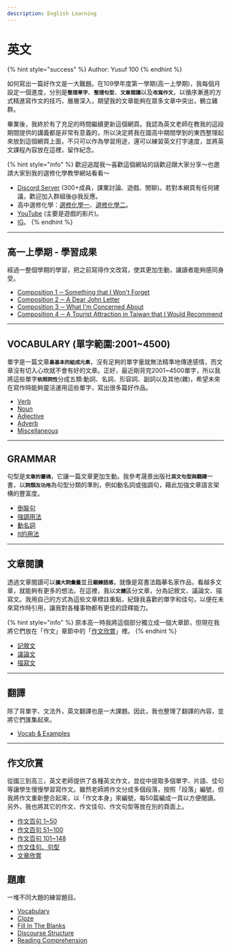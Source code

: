 ```yaml
---
description: English Learning
---
```


# 英文

{% hint style="success" %}
Author: Yusuf 100
{% endhint %}

如何寫出一篇好作文是一大難題。在109學年度第一學期(高一上學期)，我每個月設定一個進度，分別&#x662F;**`整理單字`**、**`整理句型`**、**`文章閱讀`**&#x4EE5;&#x53CA;**`改寫作文`**，以循序漸進的方式精進寫作文的技巧，層層深入，期望我的文章能夠在眾多文章中突出，鶴立雞群。

畢業後，我終於有了充足的時間繼續更新這個網頁。我認為英文老師在教我的這段期間提供的講義都是非常有意義的，所以決定將我在國高中期間學到的東西整理起來放到這個網頁上面，不只可以作為學習用途，還可以練習英文打字速度，並將英文課程內容放在這裡，留作紀念。

{% hint style="info" %}
歡迎追蹤我～喜歡這個網站的話歡迎跟大家分享～也邀請大家到我的選修化學教學網站看看～

* [Discord Server](https://discord.gg/nDbebSB7s9) (300+成員，課業討論、遊戲、閒聊)。若對本網頁有任何建議，歡迎加入群組後@我反應。
* 高中選修化學：[選修化學一](https://hackmd.io/@Yusuf100/chemistry-1)、[選修化學二](https://hackmd.io/@Yusuf100/chemistry-2)。
* [YouTube](https://youtube.com/@yusuf-dh8lu?si=rCLEk4uLwtcalpyp) (主要是遊戲的影片)。
* [IG](https://www.instagram.com/yusuf._.100?igsh=MTJlaWQ5ZnpqOW5mcA%3D%3D\&utm_source=qr)。
{% endhint %}

***

## 高一上學期 - 學習成果

經過一整個學期的學習，把之前寫得作文改寫，使其更加生動，讓讀者能夠感同身受。

* [Composition 1 ─ Something that I Won't Forget](learning-outcome/composition-1.md)
* [Composition 2 ─ A Dear John Letter](learning-outcome/composition-2.md)
* [Composition 3 ─ What I'm Concerned About](learning-outcome/composition-3.md)
* [Composition 4 ─ A Tourist Attraction in Taiwan that I Would Recommend](learning-outcome/composition-4.md)

***

## VOCABULARY (單字範圍:2001\~4500)

單字是一篇文&#x7AE0;**`最基本的組成元素`**，沒有足夠的單字量就無法精準地傳達感情，而文章沒有切入心坎就不會有好的文章。正好，最近剛背完2001\~4500單字，所以我將這些單&#x5B57;**`依照詞性`**&#x5206;成五類:動詞、名詞、形容詞、副詞以及其他(雜)，希望未來在寫作時能夠靈活運用這些單字，寫出很多篇好作品。

* [Verb](vocabulary/verb.md)
* [Noun](vocabulary/noun.md)
* [Adjective](vocabulary/adjective.md)
* [Adverb](vocabulary/adverb.md)
* [Miscellaneous](vocabulary/miscellaneous.md)

***

## GRAMMAR

句型&#x662F;**`文章的靈魂`**，它讓一篇文章更加生動。我參考晟景出版&#x793E;**`英文句型與翻譯`**&#x4E00;書，&#x4EE5;**`詞類及功用`**&#x70BA;句型分類的準則，例如動名詞或強調句，藉此加強文章語言架構的豐富度。

* [倒裝句](grammar/dao-zhuang-ju.md)
* [強調用法](grammar/jiang-diao-yong-fa.md)
* [動名詞](grammar/dong-ming-ci.md)
* [It的用法](grammar/it-de-yong-fa.md)

***

## 文章閱讀

透過文章閱讀可&#x4EE5;**`擴大詞彙量`**&#x4E26;&#x4E14;**`鍛鍊語感`**，就像是寫書法臨摹名家作品，看越多文章，就能夠有更多的想法。在這裡，我&#x4EE5;**`文體`**&#x5340;分文章，分為記敘文、議論文、描寫文。我用自己的方式為這些文章標註重點，紀錄我喜歡的單字和佳句，以便在未來寫作時引用，讓我對各種事物都有更佳的詮釋能力。

{% hint style="info" %}
原本高一時我將這個部分獨立成一個大章節，但現在我將它們放在「作文」章節中的「[作文欣賞](composition/wen-zhang-xin-shang.md)」裡。
{% endhint %}

* [記敘文](composition/wen-zhang-xin-shang.md#a.-a-lesson-in-forgiveness)
* [議論文](composition/wen-zhang-xin-shang.md#d.-animal-testing-for-and-against)
* [描寫文](composition/wen-zhang-xin-shang.md#g.-kyoto-the-heart-of-japan)

***

## 翻譯

除了背單字、文法外，英文翻譯也是一大課題。因此，我也整理了翻譯的內容，並將它們匯集起來。

* [Vocab & Examples](translation/vocab-and-examples.md)

***

## 作文欣賞

從國三到高三，英文老師提供了各種英文作文，並從中提取多個單字、片語、佳句等讓學生慢慢學習寫作文。雖然老師將作文分成多個段落，按照「段落」編號，但我將作文重新整合起來，以「作文本身」來編號，每50篇編成一頁以方便閱讀。另外，我也將其它的作文、作文佳句、作文句型等放在別的頁面上。

* [作文百句 1\~50](composition/zuo-wen-bai-ju-150.md)
* [作文百句 51\~100](composition/zuo-wen-bai-ju-51100.md)
* [作文百句 101\~148](composition/zuo-wen-bai-ju-101148.md)
* [作文佳句、句型](composition/zuo-wen-jia-ju-ju-xing.md)
* [文章欣賞](composition/wen-zhang-xin-shang.md)

## 題庫

一堆不同大題的練習題目。

* [Vocabulary](question-pool/vocabulary.md)
* [Cloze](question-pool/cloze.md)
* [Fill In The Blanks](question-pool/fill-in-the-blanks.md)
* [Discourse Structure](question-pool/discourse-structure.md)
* [Reading Comprehension](question-pool/reading-comprehension.md)
